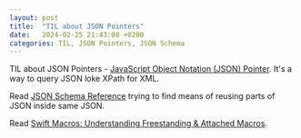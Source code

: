 ```yaml
---
layout: post
title:  "TIL about JSON Pointers"
date:   2024-02-25 21:43:00 +0200
categories: TIL, JSON Pointers, JSON Schema
---
```

TIL about JSON Pointers - [JavaScript Object Notation (JSON) Pointer](https://datatracker.ietf.org/doc/html/rfc6901). It's a way to query JSON loke XPath for XML.

Read [JSON Schema Reference](https://json-schema.org/understanding-json-schema/reference) trying to find means of reusing parts of JSON inside same JSON.

Read [Swift Macros: Understanding Freestanding & Attached Macros](https://quickbirdstudios.com/blog/swift-macros/).
